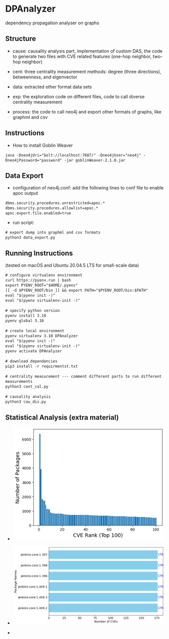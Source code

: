 # DPAnalyzer
dependency propagation analyser on graphs

## Structure

- cause: causality analysis part, implementation of custom DAS, the code to generate two files with CVE related features (one-hop neighbor, two-hop neighbor)

- cent: three centrality measurement methods: degree (three directions), betweenness, and eigenvector

- data: extracted other format data sets

- exp: the exploration code on different files, code to call diverse centrality measurement

- process: the code to call neo4j and export other formats of graphs, like graphml and csv


## Instructions
- How to install Goblin Weaver
```
java -Dneo4jUri="bolt://localhost:7687/" -Dneo4jUser="neo4j" -Dneo4jPassword="password" -jar goblinWeaver-2.1.0.jar
```

## Data Export
- configuration of neo4j.conf: add the following lines to conf file to enable apoc output
```
dbms.security.procedures.unrestricted=apoc.*
dbms.security.procedures.allowlist=apoc.*
apoc.export.file.enabled=true
```

- run script:
```
# export dump into graphml and csv formats
python3 data_export.py
```

## Running Instructions 
(tested on macOS and Ubuntu 20.04.5 LTS for small-scale data)

```
# configure virtualenv environment
curl https://pyenv.run | bash
export PYENV_ROOT="$HOME/.pyenv"
[[ -d $PYENV_ROOT/bin ]] && export PATH="$PYENV_ROOT/bin:$PATH"
eval "$(pyenv init -)"
eval "$(pyenv virtualenv-init -)"

# specify python version
pyenv install 3.10
pyenv global 3.10

# create local environment
pyenv virtualenv 3.10 DPAnalyzer
eval "$(pyenv init -)"
eval "$(pyenv virtualenv-init -)"
pyenv activate DPAnalyzer

# download dependencies
pip3 install -r requirmentst.txt

# centrality measurement --- comment different parts to run different measurements
python3 cent_cal.py

# causality analysis
python3 cau_dis.py

```


## Statistical Analysis (extra material)

- ![Distributed of Number of Packages per CVE (Top 100)](imgs/number_of_packages.png)



- ![Releases by number of CVEs (Top 6)](imgs/releases_by_num_cve.png)


- 